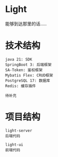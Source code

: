 # Light
能够到达那里的话.....

# 技术结构

```
java 21: SDK
SpringBoot 3: 后端框架
SA-Token: 鉴权框架
Mybatis Flex: CRUD框架
PostgreSQL 17: 数据库
Redis: 缓存插件

待补充
```

# 项目结构
```
light-server
后端代码

light-ui
前端代码
```